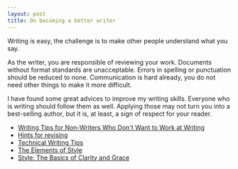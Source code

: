 ```yaml
---
layout: post
title: On becoming a better writer
---
```


Writing is easy, the challenge is to make other people understand what
you say.

As the writer, you are responsible of reviewing your work. Documents
without format standards are unacceptable. Errors in spelling or
punctuation should be reduced to none. Communication is hard already,
you do not need other things to make it more difficult.

I have found some great advices to improve my writing skills. Everyone
who is writing should follow them as well. Applying those may not turn
you into a best-selling author, but it is, at least, a sign of respect
for your reader.

* [Writing Tips for Non-Writers Who Don't Want to Work at Writing](http://whatever.scalzi.com/2006/02/12/writing-tips-for-non-writers-who-dont-want-to-work-at-writing)
* [Hints for revising](https://www.readability.com/articles/nbo4nw5r)
* [Technical Writing
  Tips](https://www.readability.com/articles/viugvqgs)
* [The Elements of Style](http://www.gutenberg.org/files/37134/37134-h/37134-h.htm)
* [Style: The Basics of Clarity and Grace](http://amzn.com/0205830765)

